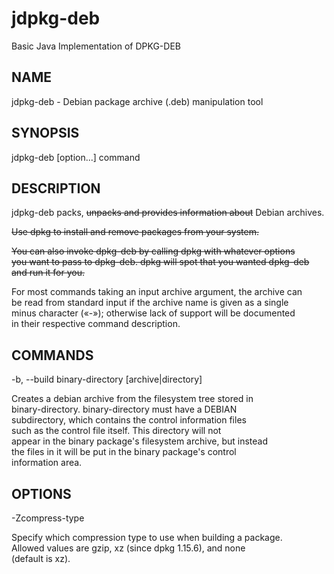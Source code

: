 # jdpkg-deb
Basic Java Implementation of DPKG-DEB


## NAME
jdpkg-deb - Debian package archive (.deb) manipulation tool

## SYNOPSIS
jdpkg-deb [option...] command


## DESCRIPTION 
jdpkg-deb packs, ~~unpacks and provides information about~~ Debian archives.

~~Use dpkg to install and remove packages from your system.~~

~~You can also invoke dpkg-deb by calling dpkg with whatever options<br>
you want to pass to dpkg-deb. dpkg will spot that you wanted dpkg-deb<br>
and run it for you.~~ 

For most commands taking an input archive argument, the archive can<br>
be read from standard input if the archive name is given as a single<br>
minus character («-»); otherwise lack of support will be documented<br>
in their respective command description.<br>

## COMMANDS 

-b, --build binary-directory [archive|directory]


Creates a debian archive from the filesystem tree stored in<br>
binary-directory. binary-directory must have a DEBIAN<br>
subdirectory, which contains the control information files<br>
such as the control file itself. This directory will not<br>
appear in the binary package's filesystem archive, but instead<br>
the files in it will be put in the binary package's control<br>
information area.

## OPTIONS
 
-Zcompress-type
 
Specify which compression type to use when building a package.<br>
Allowed values are gzip, xz (since dpkg 1.15.6), and none<br>
(default is xz).

